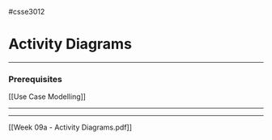 #csse3012 
# Activity Diagrams
___
### Prerequisites
[[Use Case Modelling]]

___


___
[[Week 09a - Activity Diagrams.pdf]]